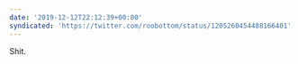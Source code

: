 ```yaml
---
date: '2019-12-12T22:12:39+00:00'
syndicated: 'https://twitter.com/roobottom/status/1205260454488166401'
---
```

Shit.
